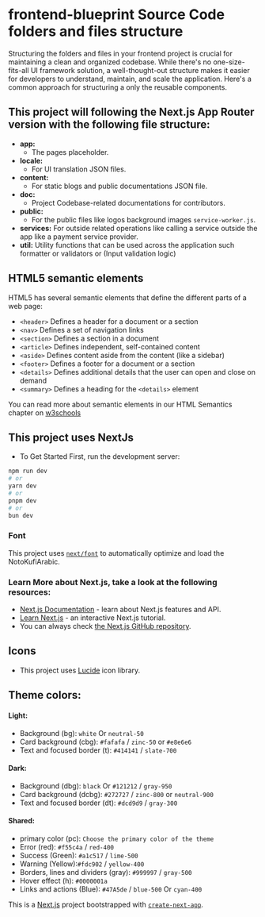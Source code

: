 # frontend-blueprint Source Code folders and files structure

Structuring the folders and files in your frontend project is crucial for maintaining a clean and organized codebase. While there's no one-size-fits-all UI framework solution, a well-thought-out structure makes it easier for developers to understand, maintain, and scale the application. Here's a common approach for structuring a only the reusable components.

## This project will following the Next.js App Router version with the following file structure:

- **app:**
  - The pages placeholder.
- **locale:**
  - For UI translation JSON files.
- **content:**
  - For static blogs and public documentations JSON file.
- **doc:**
  - Project Codebase-related documentations for contributors.
- **public:**
  - For the public files like logos background images `service-worker.js`.
- **services:** For outside related operations like calling a service outside the app like a payment service provider.
- **util:** Utility functions that can be used across the application such formatter or validators or (Input validation logic)

## HTML5 semantic elements

HTML5 has several semantic elements that define the different parts of a web page:

- `<header>` Defines a header for a document or a section
- `<nav>` Defines a set of navigation links
- `<section>` Defines a section in a document
- `<article>` Defines independent, self-contained content
- `<aside>` Defines content aside from the content (like a sidebar)
- `<footer>` Defines a footer for a document or a section
- `<details>` Defines additional details that the user can open and close on demand
- `<summary>` Defines a heading for the `<details>` element

You can read more about semantic elements in our HTML Semantics chapter on [w3schools](https://www.w3schools.com/html/html5_semantic_elements.asp)

## This project uses NextJs

- To Get Started First, run the development server:

```bash
npm run dev
# or
yarn dev
# or
pnpm dev
# or
bun dev
```

### Font

This project uses [`next/font`](https://nextjs.org/docs/app/building-your-application/optimizing/fonts) to automatically optimize and load the NotoKufiArabic.

### Learn More about Next.js, take a look at the following resources:

- [Next.js Documentation](https://nextjs.org/docs) - learn about Next.js features and API.
- [Learn Next.js](https://nextjs.org/learn) - an interactive Next.js tutorial.
- You can always check [the Next.js GitHub repository](https://github.com/vercel/next.js).

## Icons

- This project uses [Lucide](https://lucide.dev/icons/) icon library.

## Theme colors:

#### Light:

- Background (bg): `white` Or `neutral-50`
- Card background (cbg): `#fafafa` / `zinc-50` or `#e8e6e6`
- Text and focused border (t): `#414141` / `slate-700`

#### Dark:

- Background (dbg): `black` Or `#121212` / `gray-950`
- Card background (dcbg): `#272727` / `zinc-800` or `neutral-900`
- Text and focused border (dt): `#dcd9d9` / `gray-300`

#### Shared:

- primary color (pc): `Choose the primary color of the theme`
- Error (red): `#f55c4a` / `red-400`
- Success (Green): `#a1c517` / `lime-500`
- Warning (Yellow):`#fdc902` / `yellow-400`
- Borders, lines and dividers (gray): `#999997` / `gray-500`
- Hover effect (h): `#0000001a`
- Links and actions (Blue): `#47A5de` / `blue-500` Or `cyan-400`

This is a [Next.js](https://nextjs.org) project bootstrapped with [`create-next-app`](https://github.com/vercel/next.js/tree/canary/packages/create-next-app).
